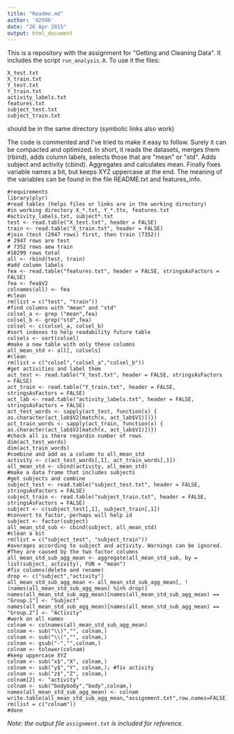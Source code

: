 ```yaml
---
title: "Readme.md"
author: '92996'
date: "26 Apr 2015"
output: html_document
---
```


This is a repository with the assignment for "Getting and Cleaning Data".
It includes the script `run_analysis.R`. To use it the files:
```
X_test.txt
X_train.txt
Y_test.txt
Y_train.txt
activity_labels.txt
features.txt
subject_test.txt
subject_train.txt
```
should be in the same directory (symbolic links also work)

The code is commented and I've tried to make it easy to follow. Surely it can be compacted and optimized. In short, it reads the datasets, merges them (rbind),
adds column labels, selects those that are "mean" or "std". Adds subject and
activity (cbind). Aggregates and calculates mean. Finally fixes variable
names a bit, but keeps XYZ uppercase at the end. The meaning of the variables can be found in the file README.txt and features_info.

````{r}
#requirements
library(plyr)
#read tables (helps files or links are in the working directory)
#in working directory X_*.txt, Y_*.ttx, features.txt
#activity_labels.txt, subject*.txt
test <- read.table("X_test.txt", header = FALSE)
train <- read.table("X_train.txt", header = FALSE)
#join (test (2947 rows) first, then train (7352))
# 2947 rows are test
# 7352 rows aew train
#10299 rows total
all <- rbind(test, train)
#add column labels
fea <- read.table("features.txt", header = FALSE, stringsAsFactors = FALSE)
fea <- fea$V2
colnames(all) <- fea
#clean
rm(list = c("test", "train"))
#find columns with "mean" and "std"
colsel_a <- grep ("mean",fea)
colsel_b <- grep("std",fea)
colsel <- c(colsel_a, colsel_b)
#sort indexes to help readability future table
colsels <- sort(colsel)
#make a new table with only these columns
all_mean_std <- all[, colsels]
#clean
rm(list = c("colsel","colsel_a","colsel_b"))
#get activities and label them
act_test <- read.table("Y_test.txt", header = FALSE, stringsAsFactors = FALSE)
act_train <- read.table("Y_train.txt", header = FALSE, stringsAsFactors = FALSE)
act_lab <- read.table("activity_labels.txt", header = FALSE, stringsAsFactors = FALSE)
act_test_words <- sapply(act_test, function(x) { as.character(act_lab$V2[match(x, act_lab$V1)])})
act_train_words <- sapply(act_train, function(x) { as.character(act_lab$V2[match(x, act_lab$V1)])})
#check all is there regardin number of rows
dim(act_test_words)
dim(act_train_words)
#combine and add as a column to all_mean_std
activity <- c(act_test_words[,1], act_train_words[,1])
all_mean_std <- cbind(activity, all_mean_std)
#make a data frame that includes subjects
#get subjects and combine
subject_test <- read.table("subject_test.txt", header = FALSE, stringsAsFactors = FALSE)
subject_train <- read.table("subject_train.txt", header = FALSE, stringsAsFactors = FALSE)
subject <- c(subject_test[,1], subject_train[,1])
#convert to factor, perhaps will help id
subject <- factor(subject)
all_mean_std_sub <- cbind(subject, all_mean_std)
#clean a bit
rm(list = c("subject_test", "subject_train"))
#averages according to subject and activity. Warnings can be ignored.
#They are caused by the two factor columns
all_mean_std_sub_agg_mean <- aggregate(all_mean_std_sub, by = list(subject, activity), FUN = "mean")
#fix columns(delete and rename)
drop <- c("subject","activity")
all_mean_std_sub_agg_mean <- all_mean_std_sub_agg_mean[, !(names(all_mean_std_sub_agg_mean) %in% drop)]
names(all_mean_std_sub_agg_mean)[names(all_mean_std_sub_agg_mean) == "Group.1"] <- "Subject"
names(all_mean_std_sub_agg_mean)[names(all_mean_std_sub_agg_mean) == "Group.2"] <- "Activity"
#work on all names
colnam <- colnames(all_mean_std_sub_agg_mean)
colnam <- sub("\\)","", colnam,)
colnam <- sub("\\(","", colnam,)
colnam <- gsub("-","",colnam,)
colnam <- tolower(colnam)
#keep uppercase XYZ
colnam <- sub("x$","X", colnam,)
colnam <- sub("y$","Y", colnam,); #fix activity
colnam <- sub("z$","Z", colnam,)
colnam[2] <- "activity"
colnam <- sub("bodybody","body",colnam,)
names(all_mean_std_sub_agg_mean) <- colnam
write.table(all_mean_std_sub_agg_mean,"assignment.txt",row.names=FALSE)
rm(list = c("colnam"))
#done
````



*Note: the output file ```assignment.txt``` is included for reference.*